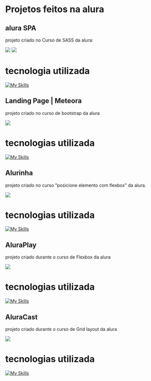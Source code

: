 # Projetos feitos na alura

## alura SPA
projeto criado no Curso de SASS da alura:

![](https://imgur.com/RMMRf4n.png)
![](https://imgur.com/u6vZIws.png)

# tecnologia utilizada

[![My Skills](https://skillicons.dev/icons?i=sass)](https://skillicons.dev)

## Landing Page | Meteora
projeto criado no curso de bootstrap da alura 

![](https://imgur.com/4aKDpBz.png)

# tecnologias utilizada

[![My Skills](https://skillicons.dev/icons?i=bootstrap,css)](https://skillicons.dev)

## Alurinha
projeto criado no curso "posicione elemento com flexbox" da alura.

![](https://imgur.com/e6TmIHf.png)

# tecnologias utilizada

[![My Skills](https://skillicons.dev/icons?i=css)](https://skillicons.dev)

## AluraPlay

projeto criado durante o curso de Flexbox da alura

![](https://imgur.com/8M6Ebbt.png)

# tecnologias utilizada

[![My Skills](https://skillicons.dev/icons?i=css)](https://skillicons.dev)

## AluraCast

projeto criado durante o curso de Grid layout da alura

![](https://imgur.com/OCxLoXc.png)

# tecnologias utilizada

[![My Skills](https://skillicons.dev/icons?i=css)](https://skillicons.dev)
